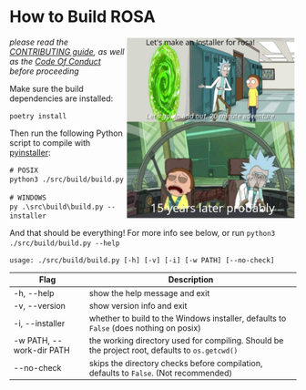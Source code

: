 # How to Build ROSA

[<img src="../docs/ico/rick_meme.jpg" width="300" align="right"/>](../docs/ico/rick_meme.jpg)

*please read the [CONTRIBUTING guide](./CONTRIBUTING.md), as well as the [Code Of Conduct](./CODE_OF_CONDUCT.md) before proceeding*

Make sure the build dependencies are installed:

```shell
poetry install
```

Then run the following Python script to compile with [pyinstaller](https://pyinstaller.org/en/stable/):

```shell
# POSIX
python3 ./src/build/build.py

# WINDOWS
py .\src\build\build.py --installer
```

And that should be everything! For more info see below, or run `python3 ./src/build/build.py --help`

```shell
usage: ./src/build/build.py [-h] [-v] [-i] [-w PATH] [--no-check]
```

| Flag | Description |
| - | - |
| -h, --help | show the help message and exit |
| -v, --version | show version info and exit |
| -i, --installer | whether to build to the Windows installer, defaults to `False` (does nothing on posix) |
| -w PATH, --work-dir PATH | the working directory used for compiling. Should be the project root, defaults to `os.getcwd()` |
|  --no-check | skips the directory checks before compilation, defaults to `False`. (Not recommended) |
